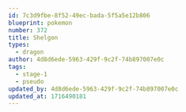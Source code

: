 ```yaml
---
id: 7c3d9fbe-8f52-49ec-bada-5f5a5e12b806
blueprint: pokemon
number: 372
title: Shelgon
types:
  - dragon
author: 4d8d6ede-5963-429f-9c2f-74b897007e0c
tags:
  - stage-1
  - pseudo
updated_by: 4d8d6ede-5963-429f-9c2f-74b897007e0c
updated_at: 1716490181
---
```

